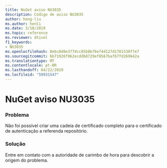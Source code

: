 ```yaml
---
title: NuGet aviso NU3035
description: Código de aviso NU3035
author: heng-liu
ms.author: henli
ms.date: 3/18/2019
ms.topic: reference
ms.reviewer: dtivel
f1_keywords:
- NU3035
ms.openlocfilehash: 8ebc8d8e377dcc85b8b76ef4d127d1781530f7e7
ms.sourcegitcommit: 6b71926f062ecddb8729ef8567baf67fd269642a
ms.translationtype: MT
ms.contentlocale: pt-BR
ms.lasthandoff: 04/22/2019
ms.locfileid: "59931547"
---
```

# <a name="nuget-warning-nu3035"></a>NuGet aviso NU3035

### <a name="issue"></a>Problema

Não foi possível criar uma cadeia de certificado completo para o certificado de autenticação a referenda repositório.


### <a name="solution"></a>Solução

Entre em contato com a autoridade de carimbo de hora para descobrir a origem do problema.